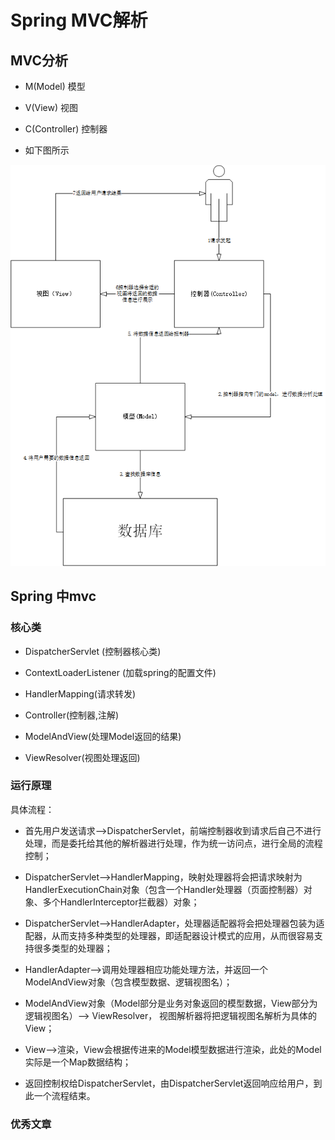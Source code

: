 # Spring MVC解析

## MVC分析

- M(Model) 模型

- V(View) 视图

- C(Controller) 控制器

- 如下图所示

![MVC结构图](https://github.com/zhangymPerson/learning-notes/blob/master/Picture/MVC.png)

## Spring 中mvc

### 核心类

- DispatcherServlet  (控制器核心类)

- ContextLoaderListener (加载spring的配置文件)

- HandlerMapping(请求转发)

- Controller(控制器,注解)

- ModelAndView(处理Model返回的结果)

- ViewResolver(视图处理返回)

### 运行原理

具体流程：

- 首先用户发送请求——>DispatcherServlet，前端控制器收到请求后自己不进行处理，而是委托给其他的解析器进行处理，作为统一访问点，进行全局的流程控制；

- DispatcherServlet——>HandlerMapping，映射处理器将会把请求映射为HandlerExecutionChain对象（包含一个Handler处理器（页面控制器）对象、多个HandlerInterceptor拦截器）对象；

- DispatcherServlet——>HandlerAdapter，处理器适配器将会把处理器包装为适配器，从而支持多种类型的处理器，即适配器设计模式的应用，从而很容易支持很多类型的处理器；

- HandlerAdapter——>调用处理器相应功能处理方法，并返回一个ModelAndView对象（包含模型数据、逻辑视图名）；

- ModelAndView对象（Model部分是业务对象返回的模型数据，View部分为逻辑视图名）——> ViewResolver， 视图解析器将把逻辑视图名解析为具体的View；

- View——>渲染，View会根据传进来的Model模型数据进行渲染，此处的Model实际是一个Map数据结构；

- 返回控制权给DispatcherServlet，由DispatcherServlet返回响应给用户，到此一个流程结束。

### 优秀文章

